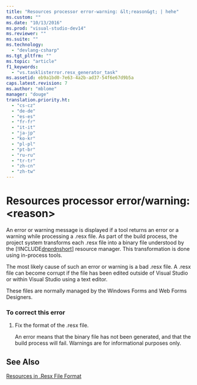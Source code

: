 ```yaml
---
title: "Resources processor error-warning: &lt;reason&gt; | hehe"
ms.custom: ""
ms.date: "10/13/2016"
ms.prod: "visual-studio-dev14"
ms.reviewer: ""
ms.suite: ""
ms.technology: 
  - "devlang-csharp"
ms.tgt_pltfrm: ""
ms.topic: "article"
f1_keywords: 
  - "vs.tasklisterror.resx_generator_task"
ms.assetid: eb9a1bd0-7e63-4a2b-ad37-54f6e67d9b5a
caps.latest.revision: 7
ms.author: "mblome"
manager: "douge"
translation.priority.ht: 
  - "cs-cz"
  - "de-de"
  - "es-es"
  - "fr-fr"
  - "it-it"
  - "ja-jp"
  - "ko-kr"
  - "pl-pl"
  - "pt-br"
  - "ru-ru"
  - "tr-tr"
  - "zh-cn"
  - "zh-tw"
---
```

# Resources processor error/warning: &lt;reason&gt;
An error or warning message is displayed if a tool returns an error or a warning while processing a .resx file. As part of the build process, the project system transforms each .resx file into a binary file understood by the [!INCLUDE[dnprdnshort](../code-quality/includes/dnprdnshort_md.md)] resource manager. This transformation is done using in-process tools.  
  
 The most likely cause of such an error or warning is a bad .resx file. A .resx file can become corrupt if the file has been edited outside of Visual Studio or within Visual Studio using a text editor.  
  
 These files are normally managed by the Windows Forms and Web Forms Designers.  
  
### To correct this error  
  
1.  Fix the format of the .resx file.  
  
     An error means that the binary file has not been generated, and that the build process will fail. Warnings are for informational purposes only.  
  
## See Also  
 [Resources in .Resx File Format](https://msdn.microsoft.com/en-us/subscriptions/downloads/ekyft91f\(v=vs.71\).aspx)
